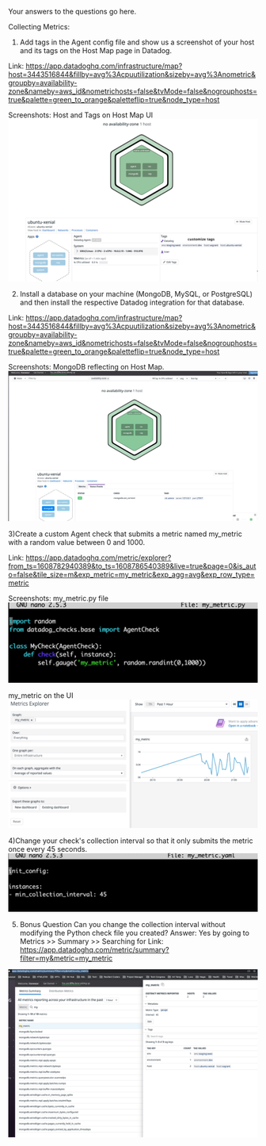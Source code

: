 Your answers to the questions go here.

Collecting Metrics:

1) Add tags in the Agent config file and show us a screenshot of your host and its tags on the Host Map page in Datadog.

Link:
https://app.datadoghq.com/infrastructure/map?host=3443516844&fillby=avg%3Acpuutilization&sizeby=avg%3Anometric&groupby=availability-zone&nameby=aws_id&nometrichosts=false&tvMode=false&nogrouphosts=true&palette=green_to_orange&paletteflip=true&node_type=host

Screenshots:
Host and Tags on Host Map UI
![Alt text](/photos/host_map.png?raw=true "Host Map and Tags")


2) Install a database on your machine (MongoDB, MySQL, or PostgreSQL) and then install the respective Datadog integration for that database.

Link:
https://app.datadoghq.com/infrastructure/map?host=3443516844&fillby=avg%3Acpuutilization&sizeby=avg%3Anometric&groupby=availability-zone&nameby=aws_id&nometrichosts=false&tvMode=false&nogrouphosts=true&palette=green_to_orange&paletteflip=true&node_type=host

Screenshots:
MongoDB reflecting on Host Map.
![Alt text](/photos/mongodb_host_map.png?raw=true "MongoDB on Host Map")


3)Create a custom Agent check that submits a metric named my_metric with a random value between 0 and 1000.

Link:
https://app.datadoghq.com/metric/explorer?from_ts=1608782940389&to_ts=1608786540389&live=true&page=0&is_auto=false&tile_size=m&exp_metric=my_metric&exp_agg=avg&exp_row_type=metric

Screenshots:
my_metric.py file
![Alt text](/photos/my_metric.png?raw=true "my_metric.py")

my_metric on the UI
![Alt text](/photos/ui_my_metric.png?raw=true "my_metric")

4)Change your check's collection interval so that it only submits the metric once every 45 seconds.
![Alt text](/photos/min_collection_interval.png?raw=true "my_metric")


5) Bonus Question Can you change the collection interval without modifying the Python check file you created?
Answer: Yes by going to Metrics >> Summary >> Searching for 
Link:
https://app.datadoghq.com/metric/summary?filter=my&metric=my_metric

![Alt text](/photos/interval.png?raw=true)
